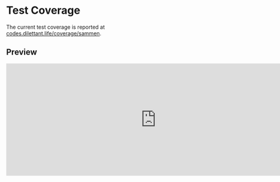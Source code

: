 # Test Coverage

The current test coverage is reported at <a href="https://codes.dilettant.life/coverage/sammen/" target="coverage">codes.dilettant.life/coverage/sammen</a>.

## Preview

<iframe width="800px" height="300px" style="border: 0px;" src="https://codes.dilettant.life/coverage/sammen/"></iframe>
